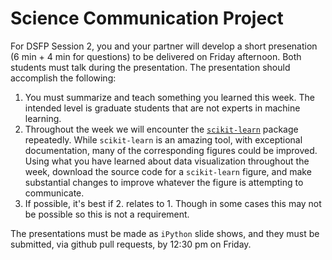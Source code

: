 # Science Communication Project

For DSFP Session 2, you and your partner will develop a short presenation (6 min + 4 min for questions) to be delivered on Friday afternoon. Both students must talk during the presentation. The presentation should accomplish the following:
    
1. You must summarize and teach something you learned this week. 
    The intended level is graduate students that are not experts in 
    machine learning.
2. Throughout the week we will encounter the 
    [`scikit-learn`](http://scikit-learn.org/stable/) package 
    repeatedly. While `scikit-learn` is an amazing tool, with 
    exceptional documentation, many of the corresponding figures 
    could be improved. Using what you have learned about data 
    visualization throughout the week, download the source code 
    for a `scikit-learn` figure, and make substantial changes to 
    improve whatever the figure is attempting to communicate.
3. If possible, it's best if 2. relates to 1. Though in some cases 
    this may not be possible so this is not a requirement.

The presentations must be made as `iPython` slide shows, and they must be submitted, via github pull requests, by 12:30 pm on Friday.